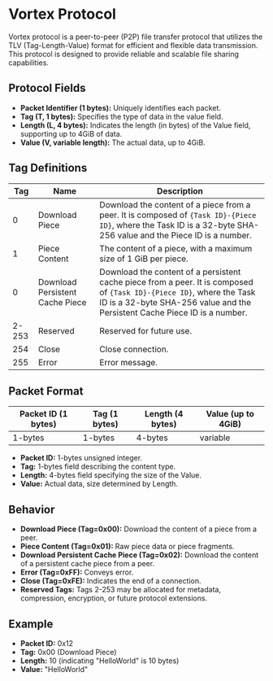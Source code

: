 # Vortex Protocol

Vortex protocol is a peer-to-peer (P2P) file transfer protocol that utilizes the TLV (Tag-Length-Value) format
for efficient and flexible data transmission. This protocol is designed to provide reliable and
scalable file sharing capabilities.

## Protocol Fields

- **Packet Identifier (1 bytes):** Uniquely identifies each packet.
- **Tag (T, 1 bytes):** Specifies the type of data in the value field.
- **Length (L, 4 bytes):** Indicates the length (in bytes) of the Value field, supporting up to 4GiB of data.
- **Value (V, variable length):** The actual data, up to 4GiB.

## Tag Definitions

<!-- markdownlint-disable -->

| Tag   | Name           | Description                                                                                                                                                       |
| ----- | -------------- | ----------------------------------------------------------------------------------------------------------------------------------------------------------------- |
| 0     | Download Piece | Download the content of a piece from a peer. It is composed of `{Task ID}-{Piece ID}`, where the Task ID is a 32-byte SHA-256 value and the Piece ID is a number. |
| 1     | Piece Content  | The content of a piece, with a maximum size of 1 GiB per piece.                                                                                                   |
| 0     | Download Persistent Cache Piece | Download the content of a persistent cache piece from a peer. It is composed of `{Task ID}-{Piece ID}`, where the Task ID is a 32-byte SHA-256 value and the Persistent Cache Piece ID is a number. |
| 2-253 | Reserved       | Reserved for future use.                                                                                                                                          |
| 254   | Close          | Close connection.                                                                                                                                                 |
| 255   | Error          | Error message.                                                                                                                                                    |

<!-- markdownlint-restore -->

## Packet Format

| Packet ID (1 bytes) | Tag (1 bytes) | Length (4 bytes) | Value (up to 4GiB) |
| ------------------- | ------------- | ---------------- | ------------------ |
| 1-bytes             | 1-bytes       | 4-bytes          | variable           |

- **Packet ID:** 1-bytes unsigned integer.
- **Tag:** 1-bytes field describing the content type.
- **Length:** 4-bytes field specifying the size of the Value.
- **Value:** Actual data, size determined by Length.

## Behavior

- **Download Piece (Tag=0x00):** Download the content of a piece from a peer.
- **Piece Content (Tag=0x01):** Raw piece data or piece fragments.
- **Download Persistent Cache Piece (Tag=0x02):** Download the content of a persistent cache piece from a peer.
- **Error (Tag=0xFF):** Conveys error.
- **Close (Tag=0xFE):** Indicates the end of a connection.
- **Reserved Tags:** Tags 2-253 may be allocated for metadata, compression, encryption, or future protocol extensions.

## Example

- **Packet ID:** 0x12
- **Tag:** 0x00 (Download Piece)
- **Length:** 10 (indicating "HelloWorld" is 10 bytes)
- **Value:** "HelloWorld"
